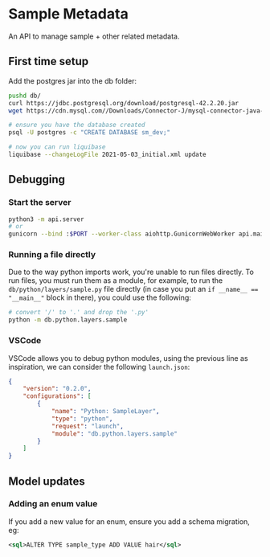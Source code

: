 # Sample Metadata

An API to manage sample + other related metadata.

## First time setup

Add the postgres jar into the db folder:

```bash
pushd db/
curl https://jdbc.postgresql.org/download/postgresql-42.2.20.jar
wget https://cdn.mysql.com//Downloads/Connector-J/mysql-connector-java-8.0.24.zip

# ensure you have the database created
psql -U postgres -c "CREATE DATABASE sm_dev;"

# now you can run liquibase
liquibase --changeLogFile 2021-05-03_initial.xml update
```

## Debugging

### Start the server

```bash
python3 -m api.server
# or
gunicorn --bind :$PORT --worker-class aiohttp.GunicornWebWorker api.main:start_app
```

### Running a file directly

Due to the way python imports work, you're unable to run files directly. To run files, you must run them as a module, for example, to run the `db/python/layers/sample.py` file directly (in case you put an `if __name__ == "__main__"` block in there), you could use the following:

```bash
# convert '/' to '.' and drop the '.py'
python -m db.python.layers.sample
```

### VSCode

VSCode allows you to debug python modules, using the previous line as inspiration, we can consider the following `launch.json`:

```json
{
    "version": "0.2.0",
    "configurations": [
        {
            "name": "Python: SampleLayer",
            "type": "python",
            "request": "launch",
            "module": "db.python.layers.sample"
        }
    ]
}
```

## Model updates

### Adding an enum value

If you add a new value for an enum, ensure you add a schema migration, eg:

```xml
<sql>ALTER TYPE sample_type ADD VALUE hair</sql>
```
